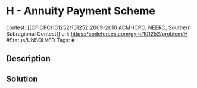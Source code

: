 # H - Annuity Payment Scheme

contest: [[CFICPC/101252/101252|2009-2010 ACM-ICPC, NEERC, Southern Subregional Contest]]
url: https://codeforces.com/gym/101252/problem/H
#Status/UNSOLVED
Tags: #

## Description

## Solution

